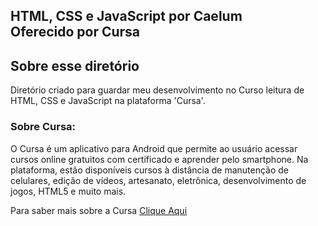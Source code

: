 ## HTML, CSS e JavaScript por Caelum<br>Oferecido por Cursa

## Sobre esse diretório

Diretório criado para guardar meu desenvolvimento
no Curso leitura de HTML, CSS e JavaScript na plataforma 'Cursa'.

### Sobre Cursa:

O Cursa é um aplicativo para Android que permite ao usuário acessar cursos online gratuitos com certificado e aprender pelo smartphone. Na plataforma, estão disponíveis cursos à distância de manutenção de celulares, edição de vídeos, artesanato, eletrônica, desenvolvimento de jogos, HTML5 e muito mais.

Para saber mais sobre a Cursa 
<a href='https://cursa.app/pt'>Clique Aqui</a>